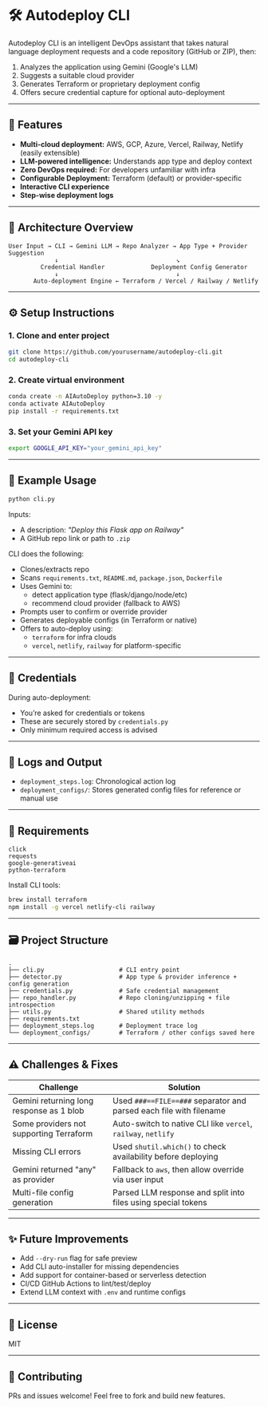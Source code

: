 # 🛠️ Autodeploy CLI

Autodeploy CLI is an intelligent DevOps assistant that takes natural language deployment requests and a code repository (GitHub or ZIP), then:

1. Analyzes the application using Gemini (Google's LLM)
2. Suggests a suitable cloud provider
3. Generates Terraform or proprietary deployment config
4. Offers secure credential capture for optional auto-deployment

---

## 🚀 Features

- **Multi-cloud deployment:** AWS, GCP, Azure, Vercel, Railway, Netlify (easily extensible)
- **LLM-powered intelligence:** Understands app type and deploy context
- **Zero DevOps required:** For developers unfamiliar with infra
- **Configurable Deployment:** Terraform (default) or provider-specific
- **Interactive CLI experience**
- **Step-wise deployment logs**

---

## 🧠 Architecture Overview

```
User Input → CLI → Gemini LLM → Repo Analyzer → App Type + Provider Suggestion
             ↓                                 ↘
         Credential Handler             Deployment Config Generator
             ↓                                 ↓
       Auto-deployment Engine ← Terraform / Vercel / Railway / Netlify
```

---

## ⚙️ Setup Instructions

### 1. Clone and enter project

```bash
git clone https://github.com/yourusername/autodeploy-cli.git
cd autodeploy-cli
```

### 2. Create virtual environment

```bash
conda create -n AIAutoDeploy python=3.10 -y
conda activate AIAutoDeploy
pip install -r requirements.txt
```

### 3. Set your Gemini API key

```bash
export GOOGLE_API_KEY="your_gemini_api_key"
```

---

## 🧪 Example Usage

```bash
python cli.py
```

Inputs:

- A description: *"Deploy this Flask app on Railway"*
- A GitHub repo link or path to `.zip`

CLI does the following:

- Clones/extracts repo
- Scans `requirements.txt`, `README.md`, `package.json`, `Dockerfile`
- Uses Gemini to:
  - detect application type (flask/django/node/etc)
  - recommend cloud provider (fallback to AWS)
- Prompts user to confirm or override provider
- Generates deployable configs (in Terraform or native)
- Offers to auto-deploy using:
  - `terraform` for infra clouds
  - `vercel`, `netlify`, `railway` for platform-specific

---

## 🔐 Credentials

During auto-deployment:

- You’re asked for credentials or tokens
- These are securely stored by `credentials.py`
- Only minimum required access is advised

---

## 🧾 Logs and Output

- `deployment_steps.log`: Chronological action log
- `deployment_configs/`: Stores generated config files for reference or manual use

---

## 🧰 Requirements

```
click
requests
google-generativeai
python-terraform
```

Install CLI tools:

```bash
brew install terraform
npm install -g vercel netlify-cli railway
```

---

## 🗃️ Project Structure

```
.
├── cli.py                     # CLI entry point
├── detector.py                # App type & provider inference + config generation
├── credentials.py             # Safe credential management
├── repo_handler.py            # Repo cloning/unzipping + file introspection
├── utils.py                   # Shared utility methods
├── requirements.txt
├── deployment_steps.log       # Deployment trace log
└── deployment_configs/        # Terraform / other configs saved here
```

---

## ⚠️ Challenges & Fixes

| Challenge                                | Solution                                                           |
| ---------------------------------------- | ------------------------------------------------------------------ |
| Gemini returning long response as 1 blob | Used `###==FILE==###` separator and parsed each file with filename |
| Some providers not supporting Terraform  | Auto-switch to native CLI like `vercel`, `railway`, `netlify`      |
| Missing CLI errors                       | Used `shutil.which()` to check availability before deploying       |
| Gemini returned "any" as provider        | Fallback to `aws`, then allow override via user input              |
| Multi-file config generation             | Parsed LLM response and split into files using special tokens      |

---

## ✨ Future Improvements

- Add `--dry-run` flag for safe preview
- Add CLI auto-installer for missing dependencies
- Add support for container-based or serverless detection
- CI/CD GitHub Actions to lint/test/deploy
- Extend LLM context with `.env` and runtime configs

---

## 📜 License

MIT

---

## 🤝 Contributing

PRs and issues welcome! Feel free to fork and build new features.

